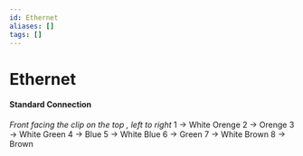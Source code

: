 ```yaml
---
id: Ethernet
aliases: []
tags: []
---
```


# Ethernet

#### Standard Connection

_Front facing the clip on the top , left to right_
1 -> White Orenge
2 -> Orenge
3 -> White Green
4 -> Blue
5 -> White Blue
6 -> Green
7 -> White Brown
8 -> Brown
